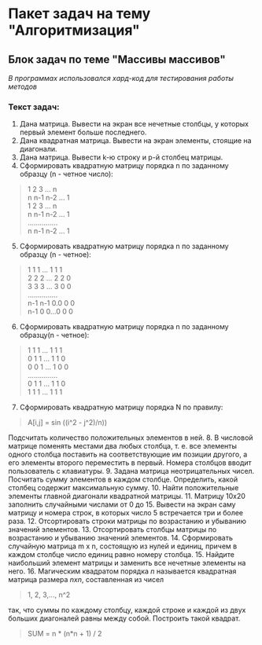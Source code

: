 # Пакет задач на тему "Алгоритмизация"
## Блок задач по теме "Массивы массивов"

_В программах использовался хард-код для тестирования работы методов_

### Текст задач:
1. Дана матрица. Вывести на экран все нечетные столбцы, у которых первый элемент больше последнего.
2. Дана квадратная матрица. Вывести на экран элементы, стоящие на диагонали. 
3. Дана матрица. Вывести k-ю строку и p-й столбец матрицы.
4. Сформировать квадратную матрицу порядка n по заданному образцу (n - четное число): <br/>
>1  2   3  ... n<br/>
   n n-1 n-2 ... 1<br/>
   1  2   3  ... n<br/>
   n n-1 n-2 ... 1<br/>
   ...............<br/>
   n n-1 n-2 ... 1<br/>
5. Сформировать квадратную матрицу порядка n по заданному образцу (n - четное):<br/>
>1 1 1 ... 1 1 1<br/>
2 2 2 ... 2 2 0<br/>
3 3 3 ... 3 0 0<br/>
...............<br/>
n-1 n-1 0.0 0 0<br/>
n-1 0 0...0 0 0<br/>
> 
6. Сформировать квадратную матрицу порядка n по заданному образцу(n - четное):<br/>
>1 1 1 ... 1 1 1<br/>
0 1 1 ... 1 1 0<br/>
0 0 1 ... 1 0 0<br/>
...............<br/>
0 1 1 ... 1 1 0<br/>
1 1 1 ... 1 1 1<br/>
>
7. Сформировать квадратную матрицу порядка N по правилу: 
>A[i,j] = sin ((i^2 - j^2)/n))

Подсчитать количество положительных элементов в ней.
8. В числовой матрице поменять местами два любых столбца, т. е. все элементы одного столбца поставить на соответствующие им позиции другого, а его элементы второго переместить в первый. Номера столбцов вводит пользователь с клавиатуры.
9. Задана матрица неотрицательных чисел. Посчитать сумму элементов в каждом столбце. Определить, какой столбец содержит максимальную сумму.
10. Найти положительные элементы главной диагонали квадратной матрицы.
11. Матрицу 10x20 заполнить случайными числами от 0 до 15. Вывести на экран саму матрицу и номера строк, в которых число 5 встречается три и более раза.
12. Отсортировать строки матрицы по возрастанию и убыванию значений элементов.
13. Отсортировать столбцы матрицы по возрастанию и убыванию значений элементов.
14. Сформировать случайную матрица m x n, состоящую из нулей и единиц, причем в каждом столбце число единиц равно номеру столбца.
15. Найдите наибольший элемент матрицы и заменить все нечетные элементы на него.
16. Магическим квадратом порядка _n_ называется квадратная матрица размера _nxn_, составленная из чисел 
>1, 2, 3,..., n^2 
> 
так, что суммы по каждому столбцу, каждой строке и каждой из двух больших диагоналей равны между собой. Построить такой квадрат.
>SUM = n * (n*n + 1) / 2